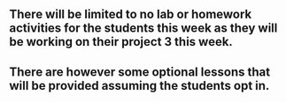 ## There will be limited to no lab or homework activities for the students this week as they will be working on their project 3 this week.

## There are however some optional lessons that will be provided assuming the students opt in.
